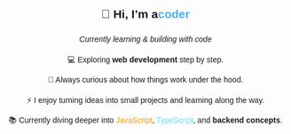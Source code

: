 <div align="center" style="font-family: Arial, sans-serif; line-height: 1.6;">

  <h2>👋 Hi, I’m a<span style="color:#4cafef;">coder</span></h2>
  <p><em> Currently learning & building with code</em></p>

  <p>💻 Exploring <strong>web development</strong> step by step.</p>
  <p>🌱 Always curious about how things work under the hood.</p>
  <p>⚡ I enjoy turning ideas into small projects and learning along the way.</p>
  <p>📚 Currently diving deeper into <span style="color:#f39c12;">JavaScript</span>, 
     <span style="color:#61dbfb;">TypeScript</span>, and <strong>backend concepts</strong>.</p>

</div>
